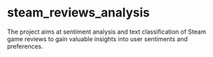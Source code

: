 # steam_reviews_analysis
The project aims at sentiment analysis and text classification of Steam game reviews to gain valuable insights into user sentiments and preferences.
